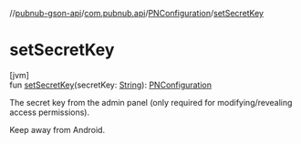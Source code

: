 //[pubnub-gson-api](../../../index.md)/[com.pubnub.api](../index.md)/[PNConfiguration](index.md)/[setSecretKey](set-secret-key.md)

# setSecretKey

[jvm]\
fun [setSecretKey](set-secret-key.md)(secretKey: [String](https://kotlinlang.org/api/latest/jvm/stdlib/kotlin/-string/index.html)): [PNConfiguration](index.md)

The secret key from the admin panel (only required for modifying/revealing access permissions).

Keep away from Android.
